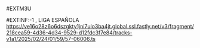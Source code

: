 #EXTM3U

#EXTINF:-1 , LIGA ESPAÑOLA
https://ve16o28z6o6dszgkty1jni7ulo3ba4jt.global.ssl.fastly.net/v3/fragment/218cea59-4d36-4d34-9529-d12fdc3f7e84/tracks-v1a1/2025/02/24/01/59/57-06006.ts

